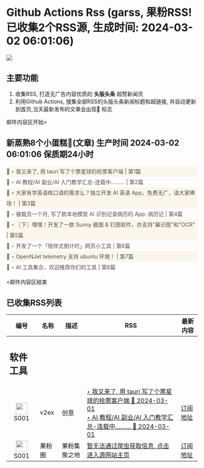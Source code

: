 # Github Actions Rss (garss, 果粉RSS! 已收集2个RSS源, 生成时间: 2024-03-02 06:01:06)

![](https://cdn.jsdelivr.net/gh/xinkeji/garss/_media/ga-rss.png)



## 主要功能
1. 收集RSS, 打造无广告内容优质的 **头版头条** 超赞新闻页
2. 利用Github Actions, 搜集全部RSS的头版头条新闻标题和超链接, 并自动更新到首页,当天最新发布的文章会出现🌈 标志

邮件内容区开始>
<h2>新蒸熟8个小蛋糕🍰(文章) 生产时间 2024-03-02 06:01:06 保质期24小时</h2>

<div style='line-height:3;background-color:#FAF6EA;' ><a href='https://www.v2ex.com/t/1019922#reply1' style="line-height:2;text-decoration:none;display:block;color:#584D49;">🌈 ‣ 我又来了, 用 tauri 写了个票星球的抢票客户端 | 第1篇</a></div><div style='line-height:3;' ><a href='https://www.v2ex.com/t/1019919#reply2' style="line-height:2;text-decoration:none;display:block;color:#584D49;">🌈 ‣ AI 教程/AI 副业/AI 入门教学汇总-连载中……… | 第2篇</a></div><div style='line-height:3;background-color:#FAF6EA;' ><a href='https://www.v2ex.com/t/1019798#reply9' style="line-height:2;text-decoration:none;display:block;color:#584D49;">🌈 ‣ 大家有学英语练口语的需求么？独立开发 AI 英语 App，免费无广，请大家捧场！ | 第3篇</a></div><div style='line-height:3;' ><a href='https://www.v2ex.com/t/1019938#reply0' style="line-height:2;text-decoration:none;display:block;color:#584D49;">🌈 ‣ 被裁员一个月, 写了款本地模型 AI 识别记录病历的 App: 病历记 | 第4篇</a></div><div style='line-height:3;background-color:#FAF6EA;' ><a href='https://www.v2ex.com/t/1019691#reply9' style="line-height:2;text-decoration:none;display:block;color:#584D49;">🌈 ‣ 〖下〗嘿嘿！开发了一款 Sunny 截图 & 钉图软件，亦支持"幕识图"和"OCR" | 第5篇</a></div><div style='line-height:3;' ><a href='https://www.v2ex.com/t/1019733#reply12' style="line-height:2;text-decoration:none;display:block;color:#584D49;">🌈 ‣ 开发了一个「陪伴式倒计时」网页小工具 | 第6篇</a></div><div style='line-height:3;background-color:#FAF6EA;' ><a href='https://www.v2ex.com/t/1019847#reply0' style="line-height:2;text-decoration:none;display:block;color:#584D49;">🌈 ‣ OpenNJet telemetry 支持 ubuntu 环境！ | 第7篇</a></div><div style='line-height:3;' ><a href='https://www.v2ex.com/t/1019770#reply3' style="line-height:2;text-decoration:none;display:block;color:#584D49;">🌈 ‣ AI 工具集合，欢迎推荐你们的工具 | 第8篇</a></div>

<邮件内容区结束

## 已收集RSS列表

| 编号 | 名称 | 描述 | RSS | 最新内容 |
| --- | --- | --- | --- | --- |
| <h2 id="软件工具">软件工具</h2> |  |   |  |  |
| <div id="S001" style="text-align: center;"><img src="https://cdn.jsdelivr.net/gh/zhaoolee/garss/_media/favicon/S001.png" width="30px" style="width:30px;height: auto;"/><br><span>S001</span></div> | v2ex | 创意 | [‣ 我又来了, 用 tauri 写了个票星球的抢票客户端 🌈 2024-03-01](https://www.v2ex.com/t/1019922#reply1)<br/>[‣ AI 教程/AI 副业/AI 入门教学汇总-连载中……… 🌈 2024-03-01](https://www.v2ex.com/t/1019919#reply2) | [订阅地址](https://www.v2ex.com/feed/tab/creative.xml) |
| <div id="S001" style="text-align: center;"><img src="https://cdn.jsdelivr.net/gh/zhaoolee/garss/_media/favicon/S001.png" width="30px" style="width:30px;height: auto;"/><br><span>S001</span></div> | 果粉圈 | 果粉集聚之地 | [暂无法通过爬虫获取信息, 点击进入源网站主页](https://g0f.cn) | [订阅地址](https://g0f.cn/rss.xml) |



